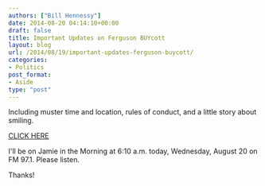 ```yaml
---
authors: ["Bill Hennessy"]
date: 2014-08-20 04:14:10+00:00
draft: false
title: Important Updates on Ferguson BUYcott
layout: blog
url: /2014/08/19/important-updates-ferguson-buycott/
categories:
- Politics
post_format:
- Aside
type: "post"
---
```


Including muster time and location, rules of conduct, and a little story about smiling.

[CLICK HERE](https://hennessysview.com/2014/08/18/buycott-ferguson/)

I'll be on Jamie in the Morning at 6:10 a.m. today, Wednesday, August 20 on FM 97.1. Please listen.

Thanks!
